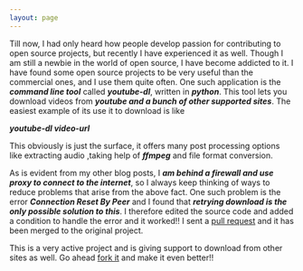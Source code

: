 ```yaml
---
layout: page
---
```


Till now, I had only heard how people develop passion for contributing to open source projects, but recently I have experienced it as well.
Though I am still a newbie in the world of open source, I have become addicted to it. I have found some open source projects to be very useful than the commercial ones, and I use them quite often. One such application is the ***command line tool*** called ***youtube-dl***, written in ***python***. This tool lets you download videos from ***youtube and a bunch of other supported sites***. The easiest example of its use it to download is like 

***youtube-dl video-url***

This obviously is just the surface, it offers many post processing options like extracting audio ,taking help of ***ffmpeg*** and file format conversion.

 As is evident from my other blog posts, I ***am behind a firewall and use proxy to connect to the internet***, so I always keep thinking of ways to reduce problems that arise from the above fact. One such problem is the error ***Connection Reset By Peer*** and I found that ***retrying download is the only possible solution to this***. I therefore edited the source code and added a condition to handle the error and it worked!! 
 I sent a [pull request](https://github.com/rg3/youtube-dl/commit/e77d2975afda3750104c90b7c0012c02a2a00b10) and it has been merged to the original project.

 This is a very active project and is giving support to download from other sites as well. Go ahead [fork it](https://github.com/rg3/youtube-dl) and make it even better!!